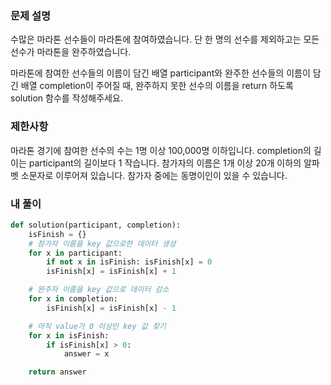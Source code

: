 ### 문제 설명

수많은 마라톤 선수들이 마라톤에 참여하였습니다. 단 한 명의 선수를 제외하고는 모든 선수가 마라톤을 완주하였습니다.

마라톤에 참여한 선수들의 이름이 담긴 배열 participant와 완주한 선수들의 이름이 담긴 배열 completion이 주어질 때, 완주하지 못한 선수의 이름을 return 하도록 solution 함수를 작성해주세요.

### 제한사항

마라톤 경기에 참여한 선수의 수는 1명 이상 100,000명 이하입니다.
completion의 길이는 participant의 길이보다 1 작습니다.
참가자의 이름은 1개 이상 20개 이하의 알파벳 소문자로 이루어져 있습니다.
참가자 중에는 동명이인이 있을 수 있습니다.

### 내 풀이

```python
def solution(participant, completion):
    isFinish = {}
    # 참가자 이름을 key 값으로한 데이터 생성
    for x in participant:
        if not x in isFinish: isFinish[x] = 0
        isFinish[x] = isFinish[x] + 1

    # 완주자 이름을 key 값으로 데이터 감소
    for x in completion:
        isFinish[x] = isFinish[x] - 1

    # 아직 value가 0 이상인 key 값 찾기
    for x in isFinish:
        if isFinish[x] > 0:
            answer = x

    return answer
```
